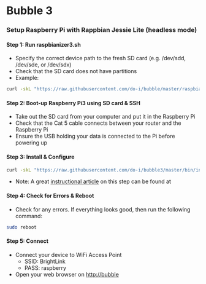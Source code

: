 # Bubble 3
### Setup Raspberry Pi with Rappbian Jessie Lite (headless mode)
#### Step 1: Run raspbianizer3.sh
- Specify the correct device path to the fresh SD card (e.g. /dev/sdd, /dev/sde, or /dev/sdx)
- Check that the SD card does not have partitions
- Example:
```sh
curl -skL "https://raw.githubusercontent.com/do-i/bubble/master/raspbianizer3.sh" | sudo bash -s /dev/sdx"
```

#### Step 2: Boot-up Raspberry Pi3 using SD card & SSH
- Take out the SD card from your computer and put it in the Raspberry Pi
- Check that the Cat 5 cable connects between your router and the Raspberry Pi
- Ensure the USB holding your data is connected to the Pi before powering up

#### Step 3: Install & Configure
```sh
curl -skL "https://raw.githubusercontent.com/do-i/bubble3/master/bin/install.sh" | sudo bash
```
- Note: A great [instructional article](https://frillip.com/using-your-raspberry-pi-3-as-a-wifi-access-point-with-hostpad/ "Title") on this step can be found at

#### Step 4: Check for Errors & Reboot
- Check for any errors. If everything looks good, then run the following command:
```sh
sudo reboot
```

#### Step 5: Connect
- Connect your device to WiFi Access Point
  - SSID: BrightLink
  - PASS: raspberry
- Open your web browser on  [http://bubble](http://bubble "bubble")
